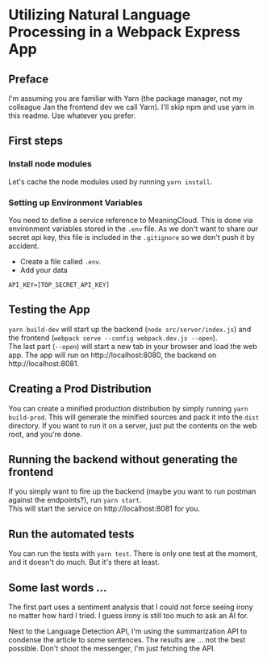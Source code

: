 # Utilizing Natural Language Processing in a Webpack Express App

## Preface
I'm assuming you are familiar with Yarn (the package manager, not my colleague Jan the frontend dev we call Yarn). 
I'll skip npm and use yarn in this readme. Use whatever you prefer.

## First steps

### Install node modules
Let's cache the node modules used by running `yarn install`.

### Setting up Environment Variables
You need to define a service reference to MeaningCloud. This is done via environment variables stored in the `.env` file. 
As we don't want to share our secret api key, this file is included in the `.gitignore` so we don't push it by accident.

* Create a file called `.env`.
* Add your data
```
API_KEY=[TOP_SECRET_API_KEY]
```

## Testing the App
`yarn build-dev` will start up the backend (`node src/server/index.js`) and the frontend (`webpack serve --config webpack.dev.js --open`).  
The last part (`--open`) will start a new tab in your browser and load the web app. The app will run on http://localhost:8080, 
the backend on http://localhost:8081. 

## Creating a Prod Distribution
You can create a minified production distribution by simply running `yarn build-prod`. This will generate the minified 
sources and pack it into the `dist` directory. If you want to run it on a server, just put the contents on the web root, 
and you're done.

## Running the backend without generating the frontend
If you simply want to fire up the backend (maybe you want to run postman against the endpoints?), run `yarn start`.  
This will start the service on http://localhost:8081 for you. 

## Run the automated tests
You can run the tests with `yarn test`. There is only one test at the moment, and it doesn't do much. But it's there at least.

## Some last words ...
The first part uses a sentiment analysis that I could not force seeing irony no matter how hard I tried. 
I guess irony is still too much to ask an AI for.  

Next to the Language Detection API, I'm using the summarization API to condense the article to some sentences. 
The results are ... not the best possible. Don't shoot the messenger, I'm just fetching the API.